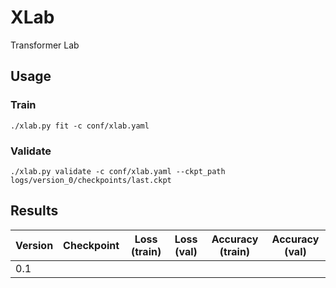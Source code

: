 # XLab
Transformer Lab

## Usage
### Train
```shell
./xlab.py fit -c conf/xlab.yaml
```

### Validate
```shell
./xlab.py validate -c conf/xlab.yaml --ckpt_path logs/version_0/checkpoints/last.ckpt
```

## Results
| Version | Checkpoint | Loss (train) | Loss (val) | Accuracy (train) | Accuracy (val) |
|---------|------------|--------------|------------|------------------|----------------|
| 0.1     |            |              |            |                  |                |
